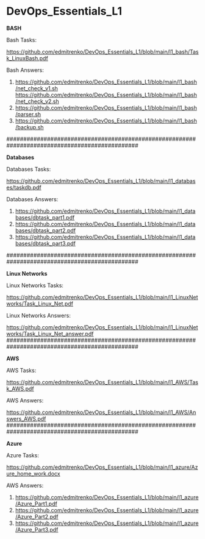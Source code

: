 # DevOps_Essentials_L1

<strong>BASH</strong>

Bash Tasks:

https://github.com/edmitrenko/DevOps_Essentials_L1/blob/main/l1_bash/Task_LinuxBash.pdf

Bash Answers:
1) https://github.com/edmitrenko/DevOps_Essentials_L1/blob/main/l1_bash/net_check_v1.sh
   https://github.com/edmitrenko/DevOps_Essentials_L1/blob/main/l1_bash/net_check_v2.sh
2) https://github.com/edmitrenko/DevOps_Essentials_L1/blob/main/l1_bash/parser.sh
3) https://github.com/edmitrenko/DevOps_Essentials_L1/blob/main/l1_bash/backup.sh

###############################################################################################

<strong>Databases</strong>

Databases Tasks:

https://github.com/edmitrenko/DevOps_Essentials_L1/blob/main/l1_databases/taskdb.pdf

Databases Answers:

1) https://github.com/edmitrenko/DevOps_Essentials_L1/blob/main/l1_databases/dbtask_part1.pdf 
2) https://github.com/edmitrenko/DevOps_Essentials_L1/blob/main/l1_databases/dbtask_part2.pdf
3) https://github.com/edmitrenko/DevOps_Essentials_L1/blob/main/l1_databases/dbtask_part3.pdf

###############################################################################################

<strong>Linux Networks</strong>

Linux Networks Tasks:

https://github.com/edmitrenko/DevOps_Essentials_L1/blob/main/l1_LinuxNetworks/Task_Linux_Net.pdf

Linux Networks Answers:

https://github.com/edmitrenko/DevOps_Essentials_L1/blob/main/l1_LinuxNetworks/Task_Linux_Net_answer.pdf
###############################################################################################

<strong>AWS</strong>

AWS Tasks:

https://github.com/edmitrenko/DevOps_Essentials_L1/blob/main/l1_AWS/Task_AWS.pdf

AWS Answers:

https://github.com/edmitrenko/DevOps_Essentials_L1/blob/main/l1_AWS/Answers_AWS.pdf
###############################################################################################

<strong>Azure</strong>

Azure Tasks:

https://github.com/edmitrenko/DevOps_Essentials_L1/blob/main/l1_azure/Azure_home_work.docx

AWS Answers:

1) https://github.com/edmitrenko/DevOps_Essentials_L1/blob/main/l1_azure/Azure_Part1.pdf 
2) https://github.com/edmitrenko/DevOps_Essentials_L1/blob/main/l1_azure/Azure_Part2.pdf 
3) https://github.com/edmitrenko/DevOps_Essentials_L1/blob/main/l1_azure/Azure_Part3.pdf 

